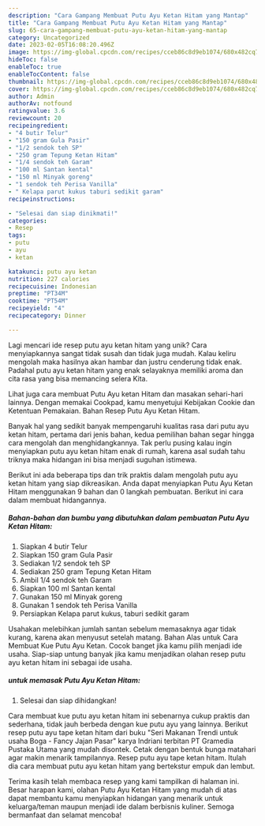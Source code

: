 ```yaml
---
description: "Cara Gampang Membuat Putu Ayu Ketan Hitam yang Mantap"
title: "Cara Gampang Membuat Putu Ayu Ketan Hitam yang Mantap"
slug: 65-cara-gampang-membuat-putu-ayu-ketan-hitam-yang-mantap
category: Uncategorized
date: 2023-02-05T16:08:20.496Z
image: https://img-global.cpcdn.com/recipes/cceb86c8d9eb1074/680x482cq70/putu-ayu-ketan-hitam-foto-resep-utama.jpg
hideToc: false
enableToc: true
enableTocContent: false
thumbnail: https://img-global.cpcdn.com/recipes/cceb86c8d9eb1074/680x482cq70/putu-ayu-ketan-hitam-foto-resep-utama.jpg
cover: https://img-global.cpcdn.com/recipes/cceb86c8d9eb1074/680x482cq70/putu-ayu-ketan-hitam-foto-resep-utama.jpg
author: Admin
authorAv: notfound
ratingvalue: 3.6
reviewcount: 20
recipeingredient:
- "4 butir Telur"
- "150 gram Gula Pasir"
- "1/2 sendok teh SP"
- "250 gram Tepung Ketan Hitam"
- "1/4 sendok teh Garam"
- "100 ml Santan kental"
- "150 ml Minyak goreng"
- "1 sendok teh Perisa Vanilla"
- " Kelapa parut kukus taburi sedikit garam"
recipeinstructions:

- "Selesai dan siap dinikmati!"
categories:
- Resep
tags:
- putu
- ayu
- ketan

katakunci: putu ayu ketan 
nutrition: 227 calories
recipecuisine: Indonesian
preptime: "PT34M"
cooktime: "PT54M"
recipeyield: "4"
recipecategory: Dinner

---
```





Lagi mencari ide resep putu ayu ketan hitam yang unik? Cara menyiapkannya sangat tidak susah dan tidak juga mudah. Kalau keliru mengolah maka hasilnya akan hambar dan justru cenderung tidak enak. Padahal putu ayu ketan hitam yang enak selayaknya memiliki aroma dan cita rasa yang bisa memancing selera Kita.





Lihat juga cara membuat Putu Ayu ketan Hitam dan masakan sehari-hari lainnya. Dengan memakai Cookpad, kamu menyetujui Kebijakan Cookie dan Ketentuan Pemakaian. Bahan Resep Putu Ayu Ketan Hitam.

Banyak hal yang sedikit banyak mempengaruhi kualitas rasa dari putu ayu ketan hitam, pertama dari jenis bahan, kedua pemilihan bahan segar hingga cara mengolah dan menghidangkannya. Tak perlu pusing kalau ingin menyiapkan putu ayu ketan hitam enak di rumah, karena asal sudah tahu triknya maka hidangan ini bisa menjadi suguhan istimewa.






Berikut ini ada beberapa tips dan trik praktis dalam mengolah putu ayu ketan hitam yang siap dikreasikan. Anda dapat menyiapkan Putu Ayu Ketan Hitam menggunakan 9 bahan dan 0 langkah pembuatan. Berikut ini cara dalam membuat hidangannya.

<!--inarticleads1-->

##### Bahan-bahan dan bumbu yang dibutuhkan dalam pembuatan Putu Ayu Ketan Hitam:

1. Siapkan 4 butir Telur
1. Siapkan 150 gram Gula Pasir
1. Sediakan 1/2 sendok teh SP
1. Sediakan 250 gram Tepung Ketan Hitam
1. Ambil 1/4 sendok teh Garam
1. Siapkan 100 ml Santan kental
1. Gunakan 150 ml Minyak goreng
1. Gunakan 1 sendok teh Perisa Vanilla
1. Persiapkan  Kelapa parut kukus, taburi sedikit garam


Usahakan melebihkan jumlah santan sebelum memasaknya agar tidak kurang, karena akan menyusut setelah matang. Bahan Alas untuk Cara Membuat Kue Putu Ayu Ketan. Cocok banget jika kamu pilih menjadi ide usaha. Siap-siap untung banyak jika kamu menjadikan olahan resep putu ayu ketan hitam ini sebagai ide usaha. 

<!--inarticleads2-->

#####  untuk memasak Putu Ayu Ketan Hitam:


1. Selesai dan siap dihidangkan!

Cara membuat kue putu ayu ketan hitam ini sebenarnya cukup praktis dan sederhana, tidak jauh berbeda dengan kue putu ayu yang lainnya. Berikut resep putu ayu tape ketan hitam dari buku &#34;Seri Makanan Trendi untuk usaha Boga - Fancy Jajan Pasar&#34; karya Indriani terbitan PT Gramedia Pustaka Utama yang mudah disontek. Cetak dengan bentuk bunga matahari agar makin menarik tampilannya. Resep putu ayu tape ketan hitam. Itulah dia cara membuat putu ayu ketan hitam yang bertekstur empuk dan lembut. 

Terima kasih telah membaca resep yang kami tampilkan di halaman ini. Besar harapan kami, olahan Putu Ayu Ketan Hitam yang mudah di atas dapat membantu kamu menyiapkan hidangan yang menarik untuk keluarga/teman maupun menjadi ide dalam berbisnis kuliner. Semoga bermanfaat dan selamat mencoba!
